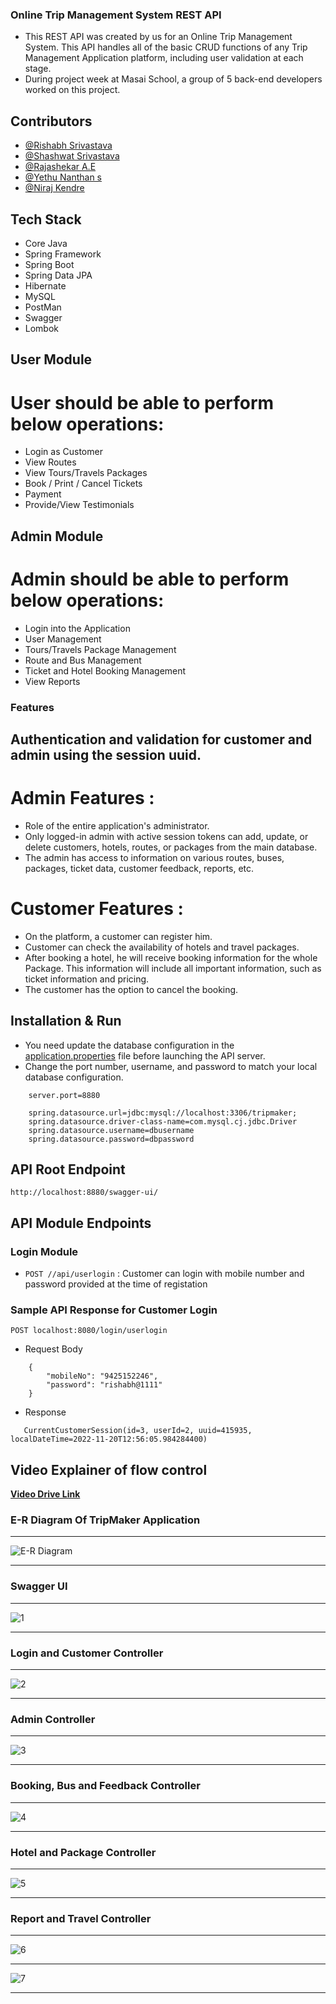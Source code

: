 ### Online Trip Management System REST API

- This REST API was created by us for an Online Trip Management System. This API handles all of the basic CRUD functions of any Trip Management Application platform, including user validation at each stage.
- During project week at Masai School, a group of 5 back-end developers worked on this project.

## Contributors

- [@Rishabh Srivastava](https://github.com/rish2408)
- [@Shashwat Srivastava](https://github.com/JavaDevShashwat)
- [@Rajashekar A.E](https://github.com/rajshekar11)
- [@Yethu Nanthan s](https://github.com/yedhunanthan)
- [@Niraj Kendre](https://github.com/NirajKendre)

## Tech Stack

- Core Java
- Spring Framework
- Spring Boot
- Spring Data JPA
- Hibernate
- MySQL
- PostMan
- Swagger
- Lombok

## User Module

# User should  be able to perform below operations:  

- Login as Customer
- View Routes 
- View  Tours/Travels  Packages
- Book / Print / Cancel  Tickets
- Payment  
- Provide/View Testimonials 

## Admin Module

# Admin should be able to perform below operations:

- Login into the Application
- User Management
- Tours/Travels Package Management
- Route and Bus Management
- Ticket  and Hotel Booking Management
- View Reports 

### Features

## Authentication and validation for customer and admin using the session uuid.

# Admin Features :

  - Role of the entire application's administrator.
  - Only logged-in admin with active session tokens can add, update, or delete customers, hotels, routes, or packages from the main database.
  - The admin has access to information on various routes, buses, packages, ticket data, customer feedback, reports, etc.

# Customer Features :

  - On the platform, a customer can register him.
  - Customer can check the availability of hotels and travel packages.
  - After booking a hotel, he will receive booking information for the whole Package. This information will include all important information, such as ticket information and pricing.
  - The customer has the option to cancel the booking.

## Installation & Run

- You need update the database configuration in the [application.properties](https://github.com/rajshekar11/dangerous-smash-6971/blob/main/TripMaker/src/main/resources/application.properties) file before launching the API server.
- Change the port number, username, and password to match your local database configuration.

```
    server.port=8880

    spring.datasource.url=jdbc:mysql://localhost:3306/tripmaker;
    spring.datasource.driver-class-name=com.mysql.cj.jdbc.Driver
    spring.datasource.username=dbusername
    spring.datasource.password=dbpassword

```

## API Root Endpoint

`http://localhost:8880/swagger-ui/`

## API Module Endpoints

### Login Module

- `POST //api/userlogin` : Customer can login with mobile number and password provided at the time of registation

### Sample API Response for Customer Login

`POST localhost:8080/login/userlogin`

- Request Body

```
    {
        "mobileNo": "9425152246",
        "password": "rishabh@1111"
    }
```

- Response

```
   CurrentCustomerSession(id=3, userId=2, uuid=415935, localDateTime=2022-11-20T12:56:05.984284400)

```

## Video Explainer of flow control

<a href="https://drive.google.com/drive/folders/1W0QCLnISJj18auYY4vOCRkLRrc8qzamo">**Video Drive Link** </a>

### E-R Diagram Of TripMaker Application

---

![E-R Diagram](https://user-images.githubusercontent.com/36689521/202891447-05f6857d-80a2-4c60-87b3-4072dd94e780.jpeg)

---

### Swagger UI

---

![1](https://user-images.githubusercontent.com/36689521/202891556-faffef5f-d441-467f-9572-dba8b36d9c0e.png)

---

### Login and Customer Controller

---

![2](https://user-images.githubusercontent.com/36689521/202891664-cc321eb7-ecc7-4033-8aec-e1720d20898c.png)

---

### Admin Controller

---

![3](https://user-images.githubusercontent.com/36689521/202891682-b5103f4f-6213-4f8a-9b7c-6353d9dae807.png)

---

### Booking, Bus and Feedback Controller

---

![4](https://user-images.githubusercontent.com/36689521/202891712-264802df-7bc3-4c03-bfff-80edbb8946aa.png)

---

### Hotel and Package Controller

---

![5](https://user-images.githubusercontent.com/36689521/202891751-7567c132-2e69-4821-b56e-70ba62479db2.png)

---

### Report and Travel Controller

---

![6](https://user-images.githubusercontent.com/36689521/202891767-9a1fb87d-fb39-4d30-b8fe-c0de29a02c1a.png)


---

![7](https://user-images.githubusercontent.com/36689521/202891920-90ade0ea-fc26-475f-a036-bcc412ddacbf.jpg)

---
